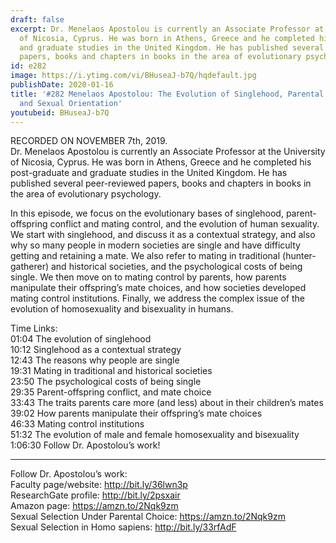 ```yaml
---
draft: false
excerpt: Dr. Menelaos Apostolou is currently an Associate Professor at the University
  of Nicosia, Cyprus. He was born in Athens, Greece and he completed his post-graduate
  and graduate studies in the United Kingdom. He has published several peer-reviewed
  papers, books and chapters in books in the area of evolutionary psychology.
id: e282
image: https://i.ytimg.com/vi/BHuseaJ-b7Q/hqdefault.jpg
publishDate: 2020-01-16
title: '#282 Menelaos Apostolou: The Evolution of Singlehood, Parental Mate Choice,
  and Sexual Orientation'
youtubeid: BHuseaJ-b7Q
---
```

RECORDED ON NOVEMBER 7th, 2019.  
Dr. Menelaos Apostolou is currently an Associate Professor at the University of Nicosia, Cyprus. He was born in Athens, Greece and he completed his post-graduate and graduate studies in the United Kingdom. He has published several peer-reviewed papers, books and chapters in books in the area of evolutionary psychology.

In this episode, we focus on the evolutionary bases of singlehood, parent-offspring conflict and mating control, and the evolution of human sexuality. We start with singlehood, and discuss it as a contextual strategy, and also why so many people in modern societies are single and have difficulty getting and retaining a mate. We also refer to mating in traditional (hunter-gatherer) and historical societies, and the psychological costs of being single. We then move on to mating control by parents, how parents manipulate their offspring’s mate choices, and how societies developed mating control institutions. Finally, we address the complex issue of the evolution of homosexuality and bisexuality in humans.

Time Links:  
01:04  The evolution of singlehood  
10:12  Singlehood as a contextual strategy  
12:43  The reasons why people are single  
19:31  Mating in traditional and historical societies   
23:50  The psychological costs of being single  
29:35  Parent-offspring conflict, and mate choice  
33:43  The traits parents care more (and less) about in their children’s mates  
39:02  How parents manipulate their offspring’s mate choices  
46:33  Mating control institutions  
51:32  The evolution of male and female homosexuality and bisexuality  
1:06:30  Follow Dr. Apostolou’s work!

---

Follow Dr. Apostolou’s work:  
Faculty page/website: http://bit.ly/36lwn3p  
ResearchGate profile: http://bit.ly/2psxair  
Amazon page: https://amzn.to/2Nqk9zm  
Sexual Selection Under Parental Choice: https://amzn.to/2Nqk9zm  
Sexual Selection in Homo sapiens: http://bit.ly/33rfAdF
